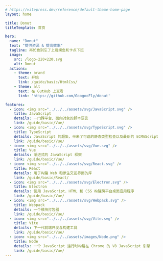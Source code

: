 ```yaml
---
# https://vitepress.dev/reference/default-theme-home-page
layout: home

title: Donut
titleTemplate: 首页

hero:
  name: "Donut"
  text: "提供资源 & 提高效率"
  tagline: 再忙也别忘了上班摸鱼和卡点下班
  image:
    src: /logo-220×220.svg
    alt: Donut
  actions:
    - theme: brand
      text: 开始
      link: /guide/basic/HtmlCss/
    - theme: alt
      text: 在 GutHub 上查看
      link: 'https://github.com/GoogooFly/donut'

features:
  - icon: <img src="../../../assets/svg/JavaScript.svg" />
    title: JavaScript
    details: 一门跨平台、面向对象的脚本语言
    link: /guide/basic/Vue/
  - icon: <img src="../../../assets/svg/TypeScript.svg" />
    title: TypeScript
    details: JavaScript 的超集，带来了可选的静态类型检查以及最新的 ECMAScript 特性
    link: /guide/basic/Vue/
  - icon: <img src="../../../assets/svg/Vue.svg" />
    title: Vue
    details: 渐进式的 JavaScript 框架
    link: /guide/basic/Vue/
  - icon: <img src="../../../assets/svg/React.svg" />
    title: React
    details: 用于构建 Web 和原生交互界面的库
    link: /guide/basic/React/
  - icon: <img src="../../../assets/svg/Electron.svg" />
    title: Electron
    details: 使用 JavaScript、HTML 和 CSS 构建跨平台桌面应用程序
    link: /guide/basic/Vue/
  - icon: <img src="../../../assets/svg/Webpack.svg" />
    title: Webpack
    details: 一个模块打包器
    link: /guide/basic/Vue/
  - icon: <img src="../../../assets/svg/Vite.svg" />
    title: Vite
    details: 下一代前端开发与构建工具
    link: /guide/basic/Vue/
  - icon: <img src="../../../assets/images/Node.png" />
    title: Node
    details: 一个 JavaScript 运行时构建在 Chrome 的 V8 JavaScript 引擎
    link: /guide/basic/Vue/
---
```


